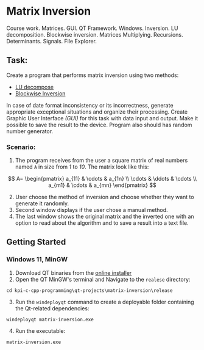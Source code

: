 # Matrix Inversion

Course work. Matrices. GUI. QT Framework. Windows. Inversion. LU decomposition. Blockwise inversion. Matrices Multiplying. Recursions. Determinants. Signals. File Explorer.

## Task:

Create a program that performs matrix inversion using two methods:

- [LU decompose](https://en.wikipedia.org/wiki/LU_decomposition#Inverting_a_matrix)
- [Blockwise Inversion](https://en.wikipedia.org/wiki/Invertible_matrix#Blockwise_inversion)

In case of date format inconsistency or its incorrectness, generate appropriate exceptional situations and organize their processing. Create Graphic User Interface _(GUI)_ for this task with data input and output. Make it possible to save the result to the device. Program also should has random number generator.

### Scenario:

1. The program receives from the user a square matrix of real numbers named `A` in size from _1_ to _10_. The matrix look like this:

$$
A=
\begin{pmatrix}
   a_{11} & \cdots & a_{1n} \\
   \cdots & \ddots & \cdots \\
   a_{m1} & \cdots & a_{mn} 
\end{pmatrix}
$$

2. User choose the method of inversion and choose whether they want to generate it randomly.
3. Second window displays if the user chose a manual method.
4. The last window shows the original matrix and the inverted one with an option to read about the algorithm and to save a result into a text file.

## Getting Started

### Windows 11, MinGW

1. Download QT binaries from the [online installer](https://www.qt.io/download-qt-installer-oss)
2. Open the QT MinGW's terminal and Navigate to the `realese` directory:

```batch
cd kpi-c-cpp-programming\qt-projects\matrix-inversion\release
```

3. Run the `windeployqt` command to create a deployable folder containing the Qt-related dependencies:

```batch
windeployqt matrix-inversion.exe
```

4. Run the executable:

```batch
matrix-inversion.exe
```
